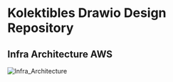 # Kolektibles Drawio Design Repository

## Infra Architecture AWS
![Infra_Architecture](Top_Tier_Design_Infra_Archictec.drawio.png)
